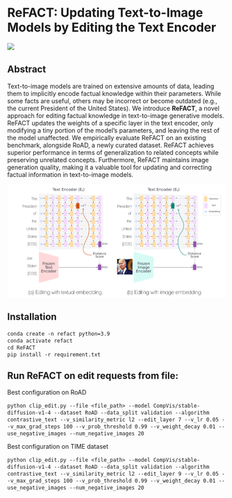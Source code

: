 # ReFACT: Updating Text-to-Image Models by Editing the Text Encoder

<img style="witdh: 100%;" src="images/examples.png">

##  Abstract
Text-to-image models are trained on extensive amounts of data, leading them to implicitly encode factual knowledge within their parameters. While some facts are useful, others may be incorrect or become outdated (e.g., the current President of the United States). We introduce **ReFACT**, a novel approach for editing factual knowledge in text-to-image generative models. ReFACT updates the weights of a specific layer in the text encoder, only modifying a tiny portion of the model’s parameters, and leaving the rest of the model unaffected. We empirically evaluate ReFACT on an existing benchmark, alongside RoAD, a newly curated dataset. ReFACT achieves superior performance in terms of generalization to related concepts while preserving unrelated concepts. Furthermore, ReFACT maintains image generation quality, making it a valuable tool for updating and correcting factual information in text-to-image models.

<img style="witdh: 100%;" src="images/method.png">

## Installation
```
conda create -n refact python=3.9
conda activate refact
cd ReFACT
pip install -r requirement.txt
```

## Run ReFACT on edit requests from file:

Best configuration on RoAD
```
python clip_edit.py --file <file_path> --model CompVis/stable-diffusion-v1-4 --dataset RoAD --data_split validation --algorithm contrastive_text --v_similarity_metric l2 --edit_layer 7 --v_lr 0.05 --v_max_grad_steps 100 --v_prob_threshold 0.99 --v_weight_decay 0.01 --use_negative_images --num_negative_images 20
```

Best configuration on TIME dataset
```
python clip_edit.py --file <file_path> --model CompVis/stable-diffusion-v1-4 --dataset RoAD --data_split validation --algorithm contrastive_text --v_similarity_metric l2 --edit_layer 9 --v_lr 0.05 --v_max_grad_steps 100 --v_prob_threshold 0.99 --v_weight_decay 0.01 --use_negative_images --num_negative_images 20
```
